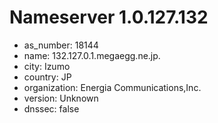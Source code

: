 # Nameserver 1.0.127.132

* as_number: 18144
* name: 132.127.0.1.megaegg.ne.jp.
* city: Izumo
* country: JP
* organization: Energia Communications,Inc.
* version: Unknown
* dnssec: false
